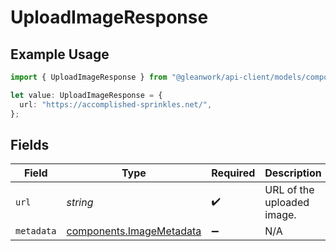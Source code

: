 # UploadImageResponse

## Example Usage

```typescript
import { UploadImageResponse } from "@gleanwork/api-client/models/components";

let value: UploadImageResponse = {
  url: "https://accomplished-sprinkles.net/",
};
```

## Fields

| Field                                                                | Type                                                                 | Required                                                             | Description                                                          |
| -------------------------------------------------------------------- | -------------------------------------------------------------------- | -------------------------------------------------------------------- | -------------------------------------------------------------------- |
| `url`                                                                | *string*                                                             | :heavy_check_mark:                                                   | URL of the uploaded image.                                           |
| `metadata`                                                           | [components.ImageMetadata](../../models/components/imagemetadata.md) | :heavy_minus_sign:                                                   | N/A                                                                  |